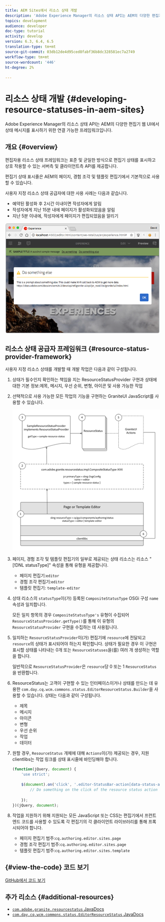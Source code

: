 ```yaml
---
title: AEM Sites에서 리소스 상태 개발
description: 'Adobe Experience Manager의 리소스 상태 API는 AEM의 다양한 편집기 웹 UI에서 상태 메시지를 표시하기 위한 연결 가능한 프레임워크입니다. '
topics: development
audience: developer
doc-type: tutorial
activity: develop
version: 6.3, 6.4, 6.5
translation-type: tm+mt
source-git-commit: 03db12de4d95ced8fabf36b8dc328581ec7a2749
workflow-type: tm+mt
source-wordcount: '446'
ht-degree: 2%

---
```



# 리소스 상태 개발 {#developing-resource-statuses-in-aem-sites}

Adobe Experience Manager의 리소스 상태 API는 AEM의 다양한 편집기 웹 UI에서 상태 메시지를 표시하기 위한 연결 가능한 프레임워크입니다.

## 개요 {#overview}

편집자용 리소스 상태 프레임워크는 표준 및 균일한 방식으로 편집기 상태를 표시하고 상호 작용할 수 있는 서버측 및 클라이언트측 API를 제공합니다.

편집기 상태 표시줄은 AEM의 페이지, 경험 조각 및 템플릿 편집기에서 기본적으로 사용할 수 있습니다.

사용자 지정 리소스 상태 공급자에 대한 사용 사례는 다음과 같습니다.

* 예약된 활성화 후 2시간 이내이면 작성자에게 알림
* 작성자에게 지난 15분 내에 페이지가 활성화되었음을 알림
* 지난 5분 이내에, 작성자에게 페이지가 편집되었음을 알리기

![AEM 편집기 리소스 상태 개요](assets/sample-editor-resource-status-screenshot.png)

## 리소스 상태 공급자 프레임워크 {#resource-status-provider-framework}

사용자 지정 리소스 상태를 개발할 때 개발 작업은 다음과 같이 구성됩니다.

1. 상태가 필수인지 확인하는 책임을 지는 ResourceStatusProvider 구현과 상태에 대한 기본 정보:제목, 메시지, 우선 순위, 변형, 아이콘 및 사용 가능한 작업
2. 선택적으로 사용 가능한 모든 작업의 기능을 구현하는 GraniteUI JavaScript를 사용할 수 있습니다.

   ![리소스 상태 아키텍처](assets/sample-editor-resource-status-application-architecture.png)

3. 페이지, 경험 조각 및 템플릿 편집기의 일부로 제공되는 상태 리소스는 리소스 &quot;[!DNL statusType]&quot; 속성을 통해 유형을 제공합니다.

   * 페이지 편집기:`editor`
   * 경험 조각 편집기:`editor`
   * 템플릿 편집기: `template-editor`

4. 상태 리소스의 `statusType`이(가) 등록된 `CompositeStatusType` OSGi 구성 `name` 속성과 일치합니다.

   모든 일치 항목의 경우 `CompositeStatusType's` 유형이 수집되어 `ResourceStatusProvider.getType()`를 통해 이 유형의 `ResourceStatusProvider` 구현을 수집하는 데 사용됩니다.

5. 일치하는 `ResourceStatusProvider`이(가) 편집기에 `resource`에 전달되고 `resource`의 상태가 표시되어야 하는지 확인합니다. 상태가 필요한 경우 이 구현은 표시할 상태를 나타내는 0개 또는 `ResourceStatuses`을(를) 여러 개 생성하는 역할을 합니다.

   일반적으로 `ResourceStatusProvider`은 `resource`당 0 또는 1 `ResourceStatus`을 반환합니다.

6. ResourceStatus는 고객이 구현할 수 있는 인터페이스이거나 상태를 만드는 데 유용한 `com.day.cq.wcm.commons.status.EditorResourceStatus.Builder`을 사용할 수 있습니다. 상태는 다음과 같이 구성됩니다.

   * 제목
   * 메시지
   * 아이콘
   * 변형
   * 우선 순위
   * 작업
   * 데이터

7. 원할 경우, `ResourceStatus` 개체에 대해 `Actions`이(가) 제공되는 경우, 지원 clientlibs는 작업 링크를 상태 표시줄에 바인딩해야 합니다.

   ```js
   (function(jQuery, document) {
       'use strict';
   
       $(document).on('click', '.editor-StatusBar-action[data-status-action-id="do-something"]', function () {
           // Do something on the click of the resource status action
   
       });
   })(jQuery, document);
   ```

8. 작업을 지원하기 위해 지원되는 모든 JavaScript 또는 CSS는 편집기에서 프런트 엔드 코드를 사용할 수 있도록 각 편집기의 각 클라이언트 라이브러리를 통해 프록시되어야 합니다.

   * 페이지 편집기 범주:`cq.authoring.editor.sites.page`
   * 경험 조각 편집기 범주:`cq.authoring.editor.sites.page`
   * 템플릿 편집기 범주:`cq.authoring.editor.sites.template`

## {#view-the-code} 코드 보기

[GitHub에서 코드 보기](https://github.com/Adobe-Consulting-Services/acs-aem-samples/tree/master/bundle/src/main/java/com/adobe/acs/samples/resourcestatus/impl/SampleEditorResourceStatusProvider.java)

## 추가 리소스 {#additional-resources}

* [`com.adobe.granite.resourcestatus` JavaDocs](https://helpx.adobe.com/experience-manager/6-5/sites/developing/using/reference-materials/javadoc/com/adobe/granite/resourcestatus/package-summary.html)
* [`com.day.cq.wcm.commons.status.EditorResourceStatus` JavaDocs](https://helpx.adobe.com/experience-manager/6-5/sites/developing/using/reference-materials/javadoc/com/day/cq/wcm/commons/status/EditorResourceStatus.html)
